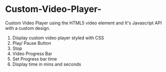# Custom-Video-Player-
Custom Video Player using the HTML5 video element and It's Javascript API with a custom design.

1. Display custom video player styled with CSS
2. Play/ Pause Button
3. Stop
4. Video Progress Bar
5. Set Progress bar time
6. Display time in mins and seconds
